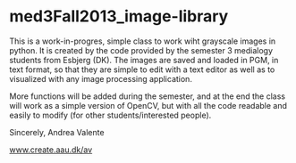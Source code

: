 med3Fall2013_image-library
==========================

This is a work-in-progres, simple class to work wiht grayscale images in python.
It is created by the code provided by the semester 3 medialogy students from Esbjerg (DK).
The images are saved and loaded in PGM, in text format, so that they are simple to edit with a text editor as well as
to visualized with any image processing application.

More functions will be added during the semester, and at the end the class will work as a simple version of OpenCV, 
but with all the code readable and easily to modify (for other students/interested people).

Sincerely,
   Andrea Valente
  
www.create.aau.dk/av
